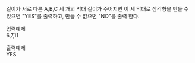 길이가 서로 다른 A,B,C 세 개의 막대 길이가 주어지면 이 세 막대로 삼각형을 만들 수 있으면 "YES"를 출력하고, 만들 수 없으면 "NO"를 출력 한다.

입력예제  
6,7,11

출력예제  
YES 